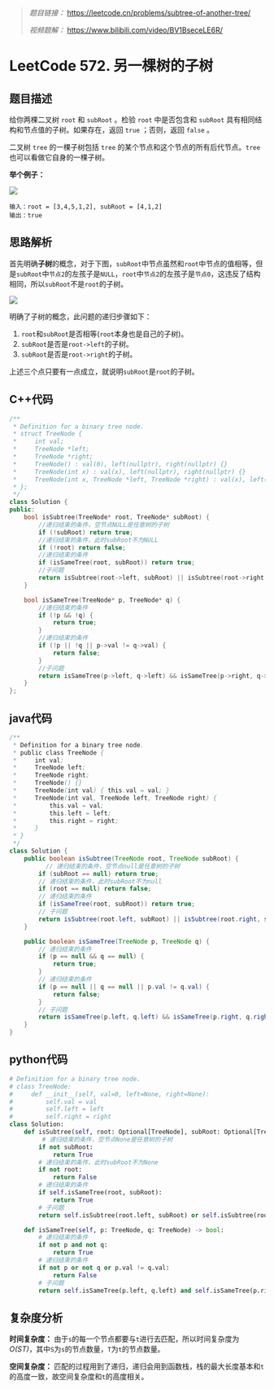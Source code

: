 > *题目链接：* https://leetcode.cn/problems/subtree-of-another-tree/
>
> *视频题解：* https://www.bilibili.com/video/BV1BseceLE6R/

# LeetCode 572. 另一棵树的子树

## 题目描述

给你两棵二叉树 `root` 和 `subRoot` 。检验 `root` 中是否包含和 `subRoot` 具有相同结构和节点值的子树。如果存在，返回 `true` ；否则，返回 `false` 。

二叉树 `tree` 的一棵子树包括 `tree` 的某个节点和这个节点的所有后代节点。`tree` 也可以看做它自身的一棵子树。

**举个例子：**

![](https://gitee.com/ldtech007/picture/raw/master/pic/lc-0572-01.png)

```
输入：root = [3,4,5,1,2], subRoot = [4,1,2]
输出：true
```

## 思路解析

首先明确**子树**的概念，对于下图，`subRoot`中节点虽然和`root`中节点的值相等，但是`subRoot`中`节点2`的左孩子是`NULL`，`root`中`节点2`的左孩子是`节点0`，这违反了结构相同，所以`subRoot`不是`root`的子树。

![](https://gitee.com/ldtech007/picture/raw/master/pic/lc-0572-02.png)

明确了子树的概念，此问题的递归步骤如下：
1. `root`和`subRoot`是否相等(`root`本身也是自己的子树)。
2. `subRoot`是否是`root->left`的子树。
3. `subRoot`是否是`root->right`的子树。

上述三个点只要有一点成立，就说明`subRoot`是`root`的子树。

## C++代码

```cpp
/**
 * Definition for a binary tree node.
 * struct TreeNode {
 *     int val;
 *     TreeNode *left;
 *     TreeNode *right;
 *     TreeNode() : val(0), left(nullptr), right(nullptr) {}
 *     TreeNode(int x) : val(x), left(nullptr), right(nullptr) {}
 *     TreeNode(int x, TreeNode *left, TreeNode *right) : val(x), left(left), right(right) {}
 * };
 */
class Solution {
public:
    bool isSubtree(TreeNode* root, TreeNode* subRoot) {
        //递归结束的条件，空节点NULL是任意树的子树
        if (!subRoot) return true;
        //递归结束的条件，此时subRoot不为NULL
        if (!root) return false;
        //递归结束的条件
        if (isSameTree(root, subRoot)) return true;
        //子问题
        return isSubtree(root->left, subRoot) || isSubtree(root->right, subRoot);
    }

    bool isSameTree(TreeNode* p, TreeNode* q) {
        //递归结束的条件
        if (!p && !q) {
            return true;
        }
        //递归结束的条件
        if (!p || !q || p->val != q->val) {
            return false;
        }
        //子问题
        return isSameTree(p->left, q->left) && isSameTree(p->right, q->right);
    }
};
```

## java代码

```java
/**
 * Definition for a binary tree node.
 * public class TreeNode {
 *     int val;
 *     TreeNode left;
 *     TreeNode right;
 *     TreeNode() {}
 *     TreeNode(int val) { this.val = val; }
 *     TreeNode(int val, TreeNode left, TreeNode right) {
 *         this.val = val;
 *         this.left = left;
 *         this.right = right;
 *     }
 * }
 */
class Solution {
    public boolean isSubtree(TreeNode root, TreeNode subRoot) {
          // 递归结束的条件，空节点null是任意树的子树
        if (subRoot == null) return true;
        // 递归结束的条件，此时subRoot不为null
        if (root == null) return false;
        // 递归结束的条件
        if (isSameTree(root, subRoot)) return true;
        // 子问题
        return isSubtree(root.left, subRoot) || isSubtree(root.right, subRoot);
    }

    public boolean isSameTree(TreeNode p, TreeNode q) {
        // 递归结束的条件
        if (p == null && q == null) {
            return true;
        }
        // 递归结束的条件
        if (p == null || q == null || p.val != q.val) {
            return false;
        }
        // 子问题
        return isSameTree(p.left, q.left) && isSameTree(p.right, q.right);
    }
}
```

## python代码

```python
# Definition for a binary tree node.
# class TreeNode:
#     def __init__(self, val=0, left=None, right=None):
#         self.val = val
#         self.left = left
#         self.right = right
class Solution:
    def isSubtree(self, root: Optional[TreeNode], subRoot: Optional[TreeNode]) -> bool:
         # 递归结束的条件，空节点None是任意树的子树
        if not subRoot:
            return True
        # 递归结束的条件，此时subRoot不为None
        if not root:
            return False
        # 递归结束的条件
        if self.isSameTree(root, subRoot):
            return True
        # 子问题
        return self.isSubtree(root.left, subRoot) or self.isSubtree(root.right, subRoot)

    def isSameTree(self, p: TreeNode, q: TreeNode) -> bool:
        # 递归结束的条件
        if not p and not q:
            return True
        # 递归结束的条件
        if not p or not q or p.val != q.val:
            return False
        # 子问题
        return self.isSameTree(p.left, q.left) and self.isSameTree(p.right, q.right)
```

## 复杂度分析

**时间复杂度：** 由于`s`的每一个节点都要与`t`进行去匹配，所以时间复杂度为 *O(ST)*，其中`S`为`s`的节点数量，`T`为`t`的节点数量。

**空间复杂度：** 匹配的过程用到了递归，递归会用到函数栈，栈的最大长度基本和`t`的高度一致，故空间复杂度和`t`的高度相关。

